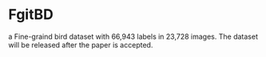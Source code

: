 # FgitBD
a Fine-graind bird dataset with 66,943 labels in 23,728 images. The dataset will be released after the paper is accepted.
